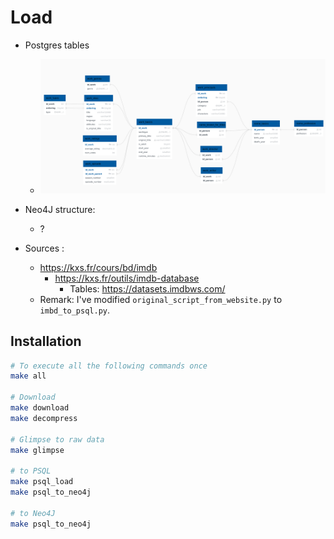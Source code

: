 # Load


- Postgres tables
    - ![](resources/tables.png)
- Neo4J structure:
    - ?

- Sources :
    - https://kxs.fr/cours/bd/imdb
        - https://kxs.fr/outils/imdb-database
            - Tables: https://datasets.imdbws.com/
    - Remark: I've modified `original_script_from_website.py` to `imbd_to_psql.py`.

## Installation

```bash
# To execute all the following commands once
make all

# Download
make download
make decompress

# Glimpse to raw data
make glimpse

# to PSQL
make psql_load
make psql_to_neo4j

# to Neo4J
make psql_to_neo4j
```
